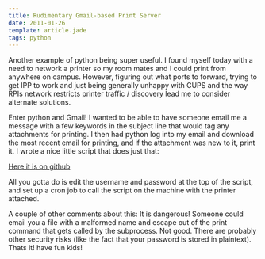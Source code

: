 ```yaml
---
title: Rudimentary Gmail-based Print Server
date: 2011-01-26
template: article.jade
tags: python
---
```


Another example of python being super useful. I found myself today with a need to network a printer so my room mates and I could print from anywhere on campus. However, figuring out what ports to forward, trying to get IPP to work and just being generally unhappy with CUPS and the way RPIs network restricts printer traffic / discovery lead me to consider alternate solutions.

Enter python and Gmail! I wanted to be able to have someone email me a message with a few keywords in the subject line that would tag any attachments for printing. I then had python log into my email and download the most recent email for printing, and if the attachment was new to it, print it. I wrote a nice little script that does just that:

[Here it is on github](https://github.com/Stonelinks/gmail-printsrv)

All you gotta do is edit the username and password at the top of the script, and set up a cron job to call the script on the machine with the printer attached.

A couple of other comments about this: It is dangerous! Someone could email you a file with a malformed name and escape out of the print command that gets called by the subprocess. Not good. There are probably other security risks (like the fact that your password is stored in plaintext). Thats it! have fun kids!
